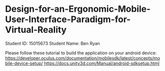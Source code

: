 # Design-for-an-Ergonomic-Mobile-User-Interface-Paradigm-for-Virtual-Reality
Student ID: 15015673
Student Name: Ben Ryan

Please follow these tutorial to build the application on your android device:
https://developer.oculus.com/documentation/mobilesdk/latest/concepts/mobile-device-setup/
https://docs.unity3d.com/Manual/android-sdksetup.html

